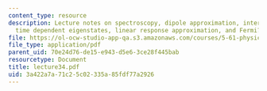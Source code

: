 ```yaml
---
content_type: resource
description: Lecture notes on spectroscopy, dipole approximation, interaction Hamiltonian,
  time dependent eigenstates, linear response approximation, and Fermi?s golden rule.
file: https://ol-ocw-studio-app-qa.s3.amazonaws.com/courses/5-61-physical-chemistry-fall-2007/3a422a7a71c25c02335a85fdf77a2926_lecture34.pdf
file_type: application/pdf
parent_uid: 70e24d76-de15-e943-d5e6-3ce28f445bab
resourcetype: Document
title: lecture34.pdf
uid: 3a422a7a-71c2-5c02-335a-85fdf77a2926
---
```

